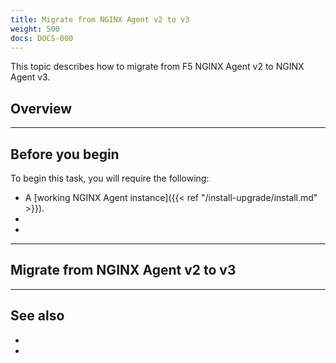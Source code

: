 ```yaml
---
title: Migrate from NGINX Agent v2 to v3
weight: 500
docs: DOCS-000
---
```


This topic describes how to migrate from F5 NGINX Agent v2 to NGINX Agent v3.

[//]: # "These are Markdown comments to guide you through document structure."
[//]: # "Remove them as you go, as well as unnecessary sections for this use case."

## Overview

[//]: # "Write a description which outlines precisely what this page of instructions will accomplish."
[//]: # "This description, like all instructions, should be direct and imperative."
[//]: # "Avoid ambiguous promises such as 'enables functionality': state precisely what it does."

---

## Before you begin

[//]: # "List all of the prerequisites for completing this task."
[//]: # "This might be the first page for a reader, so include a link to installation."

To begin this task, you will require the following:

- A [working NGINX Agent instance]({{< ref "/install-upgrade/install.md" >}}).
-
-

---

## Migrate from NGINX Agent v2 to v3


---

## See also

[//]: # "Examples of additional topics users might want to read include:"
[//]: # "Relevant reference information, configuration options and more complex use cases."

-
-
